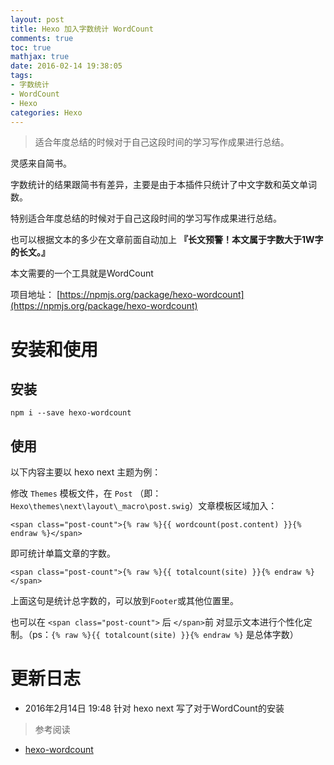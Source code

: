 ```yaml
---
layout: post
title: Hexo 加入字数统计 WordCount
comments: true
toc: true
mathjax: true
date: 2016-02-14 19:38:05
tags: 
- 字数统计
- WordCount
- Hexo
categories: Hexo
---
```


<!-- HTML -->
<blockquote class="blockquote-center">
适合年度总结的时候对于自己这段时间的学习写作成果进行总结。
</blockquote>


灵感来自简书。

字数统计的结果跟简书有差异，主要是由于本插件只统计了中文字数和英文单词数。

特别适合年度总结的时候对于自己这段时间的学习写作成果进行总结。

也可以根据文本的多少在文章前面自动加上 **『长文预警！本文属于字数大于1W字的长文。』**

<!--more-->

本文需要的一个工具就是WordCount

项目地址： [https://npmjs.org/package/hexo-wordcount](https://npmjs.org/package/hexo-wordcount)

安装和使用
=====

安装
--

    npm i --save hexo-wordcount

使用
--

以下内容主要以 hexo next 主题为例：

修改 `Themes` 模板文件，在 `Post` （即：`Hexo\themes\next\layout\_macro\post.swig`）文章模板区域加入：

`<span class="post-count">{% raw %}{{ wordcount(post.content) }}{% endraw %}</span>`

即可统计单篇文章的字数。

`<span class="post-count">{% raw %}{{ totalcount(site) }}{% endraw %}</span>`

上面这句是统计总字数的，可以放到`Footer`或其他位置里。

也可以在 `<span class="post-count">` 后  `</span>`前 对显示文本进行个性化定制。（ps：`{% raw %}{{ totalcount(site) }}{% endraw %}` 是总体字数）
 

更新日志
====
- 2016年2月14日 19:48 针对 hexo next 写了对于WordCount的安装




> 参考阅读
- [hexo-wordcount](https://npmjs.org/package/hexo-wordcount)